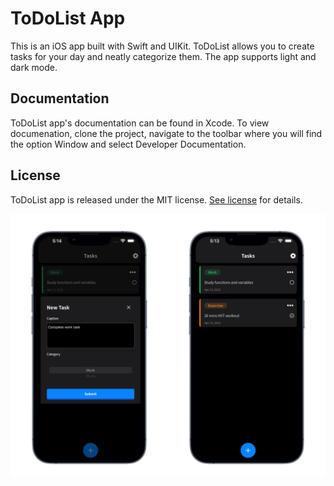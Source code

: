 # ToDoList App

This is an iOS app built with Swift and UIKit. ToDoList allows you to create tasks for your day and neatly categorize them. The app supports light and dark mode.

## Documentation

ToDoList app's documentation can be found in Xcode. To view documenation, clone the project, navigate to the toolbar where you will find the option Window and select Developer Documentation.

## License

ToDoList app is released under the MIT license. [See license](https://github.com/fullstacktutsllc/ToDoList/blob/main/LICENSE.md) for details.

![Screenshot](https://github.com/fullstacktutsllc/ToDoList/blob/main/screenshot.png)
